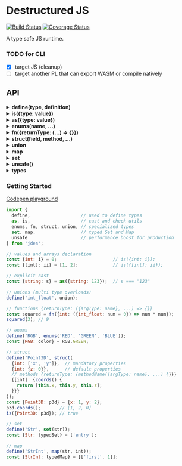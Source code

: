 # Destructured JS

[![Build Status](https://travis-ci.com/WebReflection/jdes.svg?branch=master)](https://travis-ci.com/WebReflection/jdes) [![Coverage Status](https://coveralls.io/repos/github/WebReflection/jdes/badge.svg?branch=master)](https://coveralls.io/github/WebReflection/jdes?branch=master)

A type safe JS runtime.

### TODO for CLI
- [x] target JS (cleanup)
- [ ] target another PL that can export WASM or compile natively

## API

<details id="api-define">
  <summary><strong>define(type, definition)</strong></summary>

Allow the definition of enums, structs, unions, or any other arbitrary type.

The `type` parameter can be either a _string_ or an _array of strings_, in case of multiple types aliases.

The `definition` is either the returned value of `enums`, and `struct`, the `union` reference itself, or an _object_ that exposes at least 2 methods: `check(value, asArray)` and `cast(value)`.

```js
define('special', {
  check(value, asArray) {
    // true when the type is in squared brackets
    return asArray ?
            value.map(v => this.check(v, false)) :
            value instanceof Special;
  },
  cast(value) {
    return this.check(value, false) ? value : new Special(value);
  }
});

const {special: single} = new Special;
const {[special]: multi} = [new Special, new Special];
```

</details>


<details id="api-is">
  <summary><strong>is({type: value})</strong></summary>

It verifies that a specific value is an expected _type_, passing through the definition `check(value, false)` when _type_ is not in square brackets, and `check(value, true)` when it is.

```js
const value = 'test';
if (!is({string: value}))
  throw new TypeError(`unexpected ${value}`);

const values = ['a', 'b', 'c'];
if (!is({[string]: values}))
  throw new TypeError(`unexpected ${values}`);
```

</details>

<details id="api-as">
  <summary><strong>as({type: value})</strong></summary>

It performs a cast through the definition `cast(value)` method, and it's responsibility of such method to understand what kind of value need to be casted, and throw in case there's no way to cast it.

```js
// the following throws a TypeError
const {string: test} = 123;

// the following works as expected
const {string: test} = as({string: 123});

as({string: 123}) === "123"; // true
```

</details>

<details id="api-enums">
  <summary><strong>enums(name, ...)</strong></summary>

_enums_ are simple, static, values that could be just named, or have a simple value.

_enums_ are (currently?) defined in the global context, and it's not possible to define different enums with the same name.

```js
define('Color', enums(
  'RED',      // by default enums are Symbol
  'GREEN',
  {BLUE: 123} // but these could be simple values too
));

console.log(Color);
// {RED: Symbol(RED), GREEN: Symbol(GREEN), BLUE: 123}

const {Color: red} = Color.RED;
const {[Color]: colors} = [Color.RED, Color.BLUE];
```

Differently from other types, _enums_ cannot really be casted.

</details>

<details id="api-fn">
  <summary><strong>fn({returnType: (...) => {}})</strong></summary>

The syntax to define a safe function must provide all information needed to make it safe.

```js
const sum = fn({int: ({int: arg0}, {int: arg1 = 0}) => {
  return arg0 + arg1;
}});

sum(1);         // 1
sum(1, 2);      // 3
sum('a', 'b');  // throws a TypeError
```

Please note:

  * optional arguments must be at the end of the signature. `({int: a}, {int: b = 1})` is OK, but `({int: a = 1}, {int: b})` is not.
  * the return type must always be present. If nothing is returned, a `void` type is expected
  * _rest_ arguments are probably supported but these should *not* be used
  * for options/objects use the `{object: {props}}` if destructuring fields is needed
  * for overloads define *unions*

Differently from regular JS functions, _jdes_ functions can be serialized as _JSON_, and these will be parsed back once parsed.

```js
const json = JSON.serialize(sum);
const fn = JSON.parse(json);

fn(2, 3); // 5
```

</details>

<details id="api-struct">
  <summary><strong>struct(field, method, ...)</strong></summary>

In *jdes* classes are mostly discouraged for at least two reasons:

  * these cannot be used as _type_
  * these cannot target other programming languages, as they all have slightly different classes

Accordingly, whenever you think you need a _class_, you need to create a _struct_.

```js
define('Point2D', struct(
  // mandatory fields {type: name}
  {int: 'x'},
  {int: 'y'}
));

// literals are casted automatically
const {Point2D: p2d} = {x: 1, y: 2};
const {[Point2D]: p2ds} = [p2d, {x: 3, y: 2}];

// also OK through explicit new Point2D
const myPoint = new Point2D({x: 1, y: 2});
```

If a mandatory field is not available as literal property, a _TypeError_ will be thrown.

However, fields can also have **optional** entries that don't need to be present in the literal.

```js
define('Point3D', struct(
  // mandatory fields
  // multiple type: [name, ...] allowed
  {int: ['x', 'y']},
  // optional fields
  // {type: {name: defaultValue}}
  {int: {z: 0}}
));

const {Point3D: p3d} = {x: 1, y: 2};
p3d.z; // 0
```

A _struct_ can also have **methods**, which are just guarded functions.

```js
define('Point3D', struct(
  {int: ['x', 'y']},  // mandatory fields
  {int: {z: 0}},      // default fields
  // methods {returnType: {methodName({argType: name}, ...) {}}}
  {[int]: {coords() {
    return [this.x, this.y, this.z];
  }}}
));
const {Point3D: p3d} = {x: 1, y: 2};
p3d.coords();       // [1, 2, 0]
```

</details>

<details id="api-union">
  <summary><strong>union</strong></summary>

The _union_ utility makes overloads possible by defining multiple known types separated by an underscore.

```js
define('int_float', union);
const {int_float: a} = 1;
const {int_float: b} = 1.2;
const {[int_float]: c} = [a, b];
```

As the `_` underscore is used to split/check types, it is a good idea to never define a type within an underscore, in case it needs to be used as union.

</details>

<details id="api-map">
  <summary><strong>map</strong></summary>

The _map_ utility helps defining *Map* instances with a well known type for both keys or values.

```js
define('StrInt', map(str, int));

// maps definition work via shortcut
const {StrInt: si} = [];
si.set('one', 1); // OK
si.set(1, 'one'); // fails
```

Please note, when targeting compilable targets it is *mandatory* to define typed maps, and *jdes* maps should not be iterated right away:

```js
// this breaks
for (const [key, value] of si);

// this works
for (const [key, value] of si.entries());
```

This is due to the fact `for/of` loops in *jdes* are always transformed as regular array loops.

</details>

<details id="api-set">
  <summary><strong>set</strong></summary>

The _set_ utility helps defining *Set* instances with a well known type for values.

```js
define('Str', set(str));

// maps definition work via shortcut
const {Str: s} = [];
s.add('one'); // OK
s.add(1);     // fails
```

Please note, when targeting compilable targets it is *mandatory* to define typed sets, and *jdes* sets should not be iterated right away:

```js
// this breaks
for (const value of s);

// this works
for (const value of s.values());
```

This is due to the fact `for/of` loops in *jdes* are always transformed as regular array loops.

</details>

<details id="api-unsafe">
  <summary><strong>unsafe()</strong></summary>

_jdes_ runtime guards properties access, type checks, arguments and much more, but all these runtime checks come with a cost.

Even if performance are still very reasonable, a safe execution takes 10X up to 1000X what would be an _unsafe_ execution time.

Accordingly, it is highly recommended to mark _jdes_ unsafe after importing it, when the code is meant to run in production.

```js
import {unsafe} from 'jdes';
if (global.PRODUCTION)
  unsafe();
```

The `unsafe` call is not reversible: once _jdes_ is unsafe it's unsafe.

If the code is transpiled though, and _JS_ is used as target, there's no need to flag anything `unsafe`, as the environment will be super clean and no guards whatsoever are used.

</details>

<details id="api-types">
  <summary><strong>types</strong></summary>

These are all the pre-defined **generic** types:

  * `int` a generic integer, casted via `parseInt(value, 10)`
  * `float` a generic float, casted via `parseFloat(value)`
  * `boolean` - `bool` either `true` or `false`, casted via `Boolean(value)`
  * `number` - `num` a generic number, casted via `Number(value)`
  * `string` - `str` a generic string, casted via `String(value)`
  * `object` - `obj` a generic object (literal/instance), casted via `Object(value)`
  * `function` - `fn` a generic function, casted via `Function` when parsed via _JSON_
  * `void` usable to describe _functions_ return type

There is no `array` type for the simple reason that any type, except for the `void` one, can be part of an array.

```js
// not an array
const {int: i} = 0;
// as array of int
const {[int]: ii} = [0, 0];
```

These are all **specialized** types:

  * `f32` a *Float32Array* compatible number
  * `f64` - `double` a *Float64Array* compatible number
  * `i8` an *Int8Array* compatible number
  * `i16` an *Int16Array* compatible number
  * `i32` an *Int32Array* compatible number
  * `u8` a *Uint8Array* compatible number
  * `u16` a *Uint16Array* compatible number
  * `u32` a *Uint32Array* compatible number
  * `uc8` a *Uint8ClampedArray* compatible number
  * `i64` a *BigInt64Array* compatible number
  * `u64` a *BigUint64Array* compatible number

Each specialized type cast, as value, is performed by setting the value within the index 0 and retrieving it back, while as *array*, the cast is done via `new SpecialConstructor(array)` if the *array* is not already an *instanceof* such constructor.

Please note that all specialized types are *static* when retrieved as *array*.

```js
// single value
const {i32: i} = 0;

// as array - implicit cast
const {[i32]: ii} = [1, 2, 3];
```

If a predefined length is needed, it is always possible to create values explicitly.

```js
const ii = new Int32Array(100);
```

Please note that not all these types are necessarily available, as some engine might not have all of them.

</details>



### Getting Started

[Codepen playground](https://codepen.io/WebReflection/pen/abNjjoV?editors=0011)

```js
import {
  define,                   // used to define types
  as, is,                   // cast and check utils
  enums, fn, struct, union, // specialized types
  set, map,                 // typed Set and Map
  unsafe                    // performance boost for production
} from 'jdes';

// values and arrays declaration
const {int: i} = 0;                     // is({int: i});
const {[int]: ii} = [1, 2];             // is({[int]: ii});

// explicit cast
const {string: s} = as({string: 123});  // s === "123"

// unions (multi type overloads)
define('int_float', union);

// functions {returnType: ({argType: name}, ...) => {}}
const squared = fn({int: ({int_float: num = 0}) => num * num});
squared(3); // 9

// enums
define('RGB', enums('RED', 'GREEN', 'BLUE'));
const {RGB: color} = RGB.GREEN;

// struct
define('Point3D', struct(
  {int: ['x', 'y']},  // mandatory properties
  {int: {z: 0}},      // default properties
  // methods {returnType: {methodName({argType: name}, ...) {}}}
  {[int]: {coords() {
    return [this.x, this.y, this.z];
  }}}
));
const {Point3D: p3d} = {x: 1, y: 2};
p3d.coords();       // [1, 2, 0]
is({Point3D: p3d}); // true

// set
define('Str', set(str));
const {Str: typedSet} = ['entry'];

// map
define('StrInt', map(str, int));
const {StrInt: typedMap} = [['first', 1]];
```
